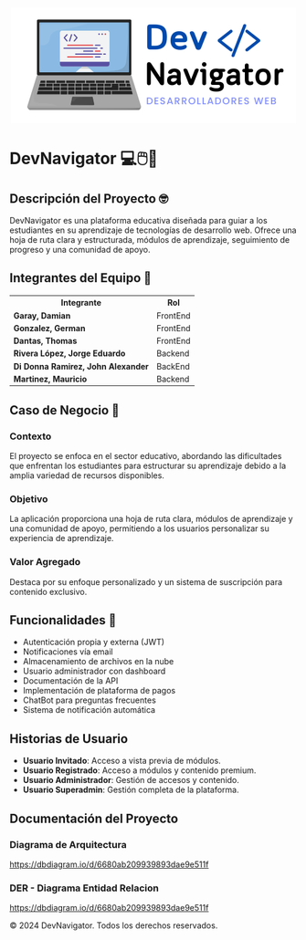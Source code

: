 <!DOCTYPE html>
<html lang="es">
<head>
    <meta charset="UTF-8">
    <meta name="viewport" content="width=device-width, initial-scale=1.0">
   </head>
<body>

<p align="center">
  <img src="DevNavigator.png" alt="Logo de DevNavigator">
</p>

<h1>DevNavigator 💻🖱️💙</h1>

<h2>Descripción del Proyecto 🤓</h2>
<p>
  DevNavigator es una plataforma educativa diseñada para guiar a los estudiantes
  en su aprendizaje de tecnologías de desarrollo web. Ofrece una hoja de ruta
  clara y estructurada, módulos de aprendizaje, seguimiento de progreso y una
  comunidad de apoyo.
</p>

<h2>Integrantes del Equipo 👏</h2>
<table>
  <tr>
    <th>Integrante</th>
    <th>Rol</th>
  </tr>
  <tr>
    <td><strong>Garay, Damian</strong></td>
    <td>FrontEnd</td>
  </tr>
  <tr>
    <td><strong>Gonzalez, German</strong></td>
    <td>FrontEnd</td>
  </tr>
  <tr>
    <td><strong>Dantas, Thomas</strong></td>
    <td>FrontEnd</td>
  </tr>
  <tr>
    <td><strong>Rivera López, Jorge Eduardo</strong></td>
    <td>Backend</td>
  </tr>
  <tr>
    <td><strong>Di Donna Ramirez, John Alexander</strong></td>
    <td>BackEnd</td>
  </tr>
  <tr>
    <td><strong>Martinez, Mauricio</strong></td>
    <td>Backend</td>
  </tr>
</table>

<h2>Caso de Negocio 🤖</h2>

<h3>Contexto</h3>
<p>
  El proyecto se enfoca en el sector educativo, abordando las dificultades que
  enfrentan los estudiantes para estructurar su aprendizaje debido a la amplia
  variedad de recursos disponibles.
</p>

<h3>Objetivo</h3>
<p>
  La aplicación proporciona una hoja de ruta clara, módulos de aprendizaje y una
  comunidad de apoyo, permitiendo a los usuarios personalizar su experiencia de
  aprendizaje.
</p>

<h3>Valor Agregado</h3>
<p>
  Destaca por su enfoque personalizado y un sistema de suscripción para contenido
  exclusivo.
</p>

<h2>Funcionalidades 👾</h2>
<ul>
  <li>Autenticación propia y externa (JWT)</li>
  <li>Notificaciones vía email</li>
  <li>Almacenamiento de archivos en la nube</li>
  <li>Usuario administrador con dashboard</li>
  <li>Documentación de la API</li>
  <li>Implementación de plataforma de pagos</li>
  <li>ChatBot para preguntas frecuentes</li>
  <li>Sistema de notificación automática</li>
</ul>

<h2>Historias de Usuario</h2>
<ul>
  <li><strong>Usuario Invitado</strong>: Acceso a vista previa de módulos.</li>
  <li><strong>Usuario Registrado</strong>: Acceso a módulos y contenido premium.</li>
  <li><strong>Usuario Administrador</strong>: Gestión de accesos y contenido.</li>
  <li><strong>Usuario Superadmin</strong>: Gestión completa de la plataforma.</li>
</ul>

<h2>Documentación del Proyecto</h2>

<h3>Diagrama de Arquitectura</h3>
<p>
  <a href="https://dbdiagram.io/d/6680ab209939893dae9e511f">https://dbdiagram.io/d/6680ab209939893dae9e511f</a>
</p>

<h3>DER - Diagrama Entidad Relacion</h3>
<p>
  <a href="https://dbdiagram.io/d/6680ab209939893dae9e511f">https://dbdiagram.io/d/6680ab209939893dae9e511f</a>
</p>

<div class='footer'>
    <p>&copy; 2024 DevNavigator. Todos los derechos reservados.</p>
</div>

</body>
</html>
